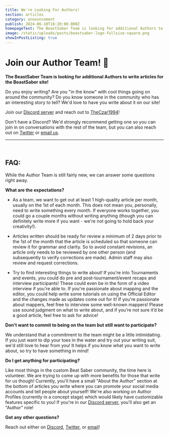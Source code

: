 ```yaml
---
title: We're Looking For Authors!
section: articles
category: announcement
publish: 2024-06-10T18:20:00.000Z
homepageText: The BeastSaber Team is looking for additional Authors to write articles for the BeastSaber site! Recruitment is on-going!
image: /static/uploads/posts/beastsaber-logo-fullsize-square.png
showInPostListing: true
---
```


# Join our Author Team! 📝

**The BeastSaber Team is looking for additional Authors to write articles for the BeastSaber site!**

Do you enjoy writing? Are you "in the know" with cool things going on around the community? Do you know someone in the community who has an interesting story to tell? We'd love to have you write about it on our site!

Join our [Discord server](https://discord.gg/5VaEjFeuny) and reach out to [TheCzar1994](https://discord.com/users/794381249271300136)!

Don't have a Discord? We'd strongly recommend getting one so you can join in on conversations with the rest of the team, but you can also reach out on [Twitter](https://twitter.com/BeastSaberNews) or [email us](mailto:beastsaber10@gmail.com).

<hr>
<br />

## FAQ:

While the Author Team is still fairly new, we can answer some questions right away.

**What are the expectations?**

- As a team, we want to get out at least 1 high-quality article per month, usually on the 1st of each month. This does not mean you, personally, need to write something every month. If everyone works together, you could go a couple months without writing anything (though you can definitely write more if you want - we're not going to hold back your creativity!).

- Articles written should be ready for review a minimum of 2 days prior to the 1st of the month that the article is scheduled so that someone can review it for grammar and clarity. So to avoid constant revisions, an article only needs to be reviewed by one other person (and subsequently to verify corrections are made). Admin staff may also review and request corrections.

- Try to find interesting things to write about! If you're into Tournaments and events, you could do pre and post-tournament/event recaps and interview participants! These could even be in the form of a video interview if you're able to. If you're passionate about mapping and the editor, you could help write some tutorials on using the Official Editor and the changes made as updates come out for it! If you're passionate about mappers, feel free to interview some well-known mappers! Please use sound judgment on what to write about, and if you’re not sure it’d be a good article, feel free to ask for advice!

**Don't want to commit to being on the team but still want to participate?**

We understand that a commitment to the team might be a little intimidating. If you just want to dip your toes in the water and try out your writing suit, we'd still love to hear from you! It helps if you know what you want to write about, so try to have something in mind!

**Do I get anything for participating?**

Like most things in the custom Beat Saber community, the time here is volunteer. We are trying to come up with more benefits for those that write for us though! Currently, you'll have a small "About the Author" section at the bottom of articles you write where you can promote your social media accounts and tell people about yourself! We're also working on Author Profiles (currently in a concept stage) which would likely have customizable features specific to you! If you're in our [Discord server](https://discord.gg/5VaEjFeuny), you'll also get an "Author" role!

**Got any other questions?**

Reach out either on [Discord](https://discord.gg/5VaEjFeuny), [Twitter](https://twitter.com/BeastSaberNews), or [email](mailto:beastsaber10@gmail.com)!
